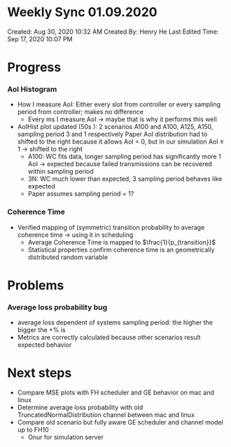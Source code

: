 # Weekly Sync 01.09.2020

Created: Aug 30, 2020 10:32 AM
Created By: Henry He
Last Edited Time: Sep 17, 2020 10:07 PM

# Progress

### AoI Histogram

- How I measure AoI: Either every slot from controller or every sampling period from controller; makes no difference
    - Every ms I measure AoI → maybe that is why it performs this well
- AoIHist plot updated (50s ): 2 scenarios A100 and A100, A125, A150, sampling period 3 and 1 respectively
Paper AoI distribution had to shifted to the right because it allows AoI = 0, but in our simulation AoI ≥ 1 → shifted to the right
    - A100: WC fits data, longer sampling period has significantly more 1 AoI → expected because failed transmissions can be recovered within sampling period
    - 3N: WC much lower than expected, 3 sampling period behaves like expected
    - Paper assumes sampling period = 1?

### Coherence Time

- Verified mapping of (symmetric) transition probability to average coherence time → using it in scheduling
    - Average Coherence Time is mapped to $\frac{1}{p_{transition}}$
    - Statistical properties confirm coherence time is an geometrically distributed random variable

# Problems

### Average loss probability bug

- average loss dependent of systems sampling period: the higher the bigger the +% is
- Metrics are correctly calculated because other scenarios result expected behavior

# Next steps

- Compare MSE plots with FH scheduler and GE behavior on mac and linux
- Determine average loss probability with old TruncatedNormalDistribution channel between mac and linux
- Compare old scenario but fully aware GE scheduler and channel model up to FH10
    - Onur for simulation server
